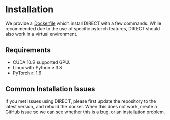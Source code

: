 # Installation

We provide a [Dockerfile](docker) which install DIRECT with a few commands. While recommended due to the use of specific
pytorch features, DIRECT should also work in a virtual environment.

## Requirements

- CUDA 10.2 supported GPU.
- Linux with Python ≥ 3.8
- PyTorch ≥ 1.6

## Common Installation Issues

If you met issues using DIRECT, please first update the repository to the latest version, and rebuild the docker. When
this does not work, create a GitHub issue so we can see whether this is a bug, or an installation problem.

